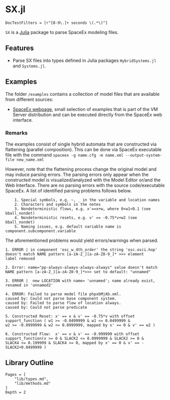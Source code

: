 # SX.jl

```@meta
DocTestFilters = [r"[0-9\.]+ seconds \(.*\)"]
```

`SX` is a [Julia](http://julialang.org) package to parse SpaceEx modeling files.

## Features

- Parse SX files into types defined in Julia packages `HybridSystems.jl` and `Systems.jl`.

## Examples

The folder `/examples` contains a collection of model files that are available from different
sources:

- [SpaceEx webpage](http://spaceex.imag.fr/download-6), small selection of
  examples that is part of the VM Server distribution and can be executed directly
  from the SpaceEx web interface.

### Remarks

The examples consist of single hybrid automata that are constructed via flattening (parallel composition). This can be done via SpaceEx executable file with the command ``spaceex -g name.cfg -m name.xml --output-system-file new_name.xml``

However, note that the flattening process change the original model and may induce parsing errors. The parsing errors only appear when the constructed model is visualized/analyzed with the Model Editor or/and the Web Interface. There are no parsing errors with the source code/executable SpaceEx. A list of identified parsing problems follows below. 

		1. Special symbols, e.g. ~, _ in the variable and location names
		2. Characters and symbols in the notes
		3. Nondeterministic flows, e.g. x'==x+w, where 0<w1<0.1 (see bball_nondet)
		4. Nondeterministic resets, e.g. v' == -0.75*v+w2 (see bball_nondet)
		5. Naming issues, e.g. default variable name is component.subcomponent.variable

The aforementioned problems would yield errors/warnings when parsed.

```@contents
1. ERROR | in component 'osc_w_4th_order' the string 'osc.osci.hop'  
doesn't match NAME pattern [a-zA-Z_][a-zA-Z0-9_]* >>> element 
label removed 

2. Error: name="pp-always-always-always-always" value doesn't match 
NAME pattern [a-zA-Z_][a-zA-Z0-9_]*>>> set to default: "unnamed"

3. ERROR |  new LOCATION with name= 'unnamed'; name already exist,
renamed in 'unnamed2'

4. ERROR: Failed to parse model file phpxbMjAb.xml.
caused by: Could not parse base component system.
caused by: Failed to parse flow of location always.
caused by: Could not parse predicate

5. Constructed Reset: x' == x & v' == -0.75*v with offset 
support_function ( w1 >= -0.0499999 & w1 <= 0.0499999 & 
w2 >= -0.0999999 & w2 <= 0.0999999, mapped by x' == 0 & v' == w2 )

6. Constructed Flow:  x' == v & v' == -0.999999 with offset 
support_function(x >= 0 & SLACK2 <= 0.0999999 & SLACK2 >= 0 & 
SLACK4 <= 0.199999 & SLACK4 >= 0, mapped by x' == 0 & v' == -SLACK2+0.0499999 ) 
```


## Library Outline

```@contents
Pages = [
    "lib/types.md",
    "lib/methods.md"
]
Depth = 2
```
